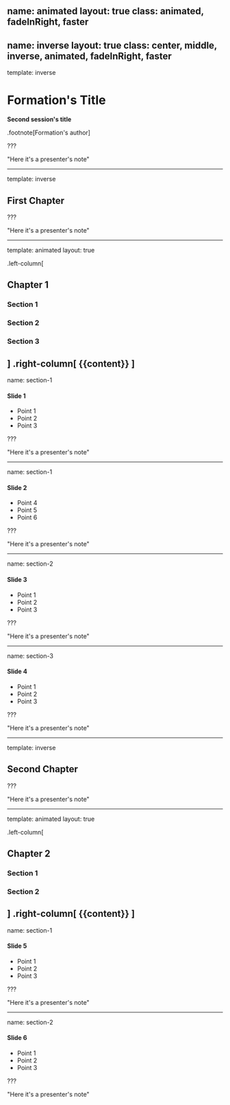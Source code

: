 name: animated
layout: true
class: animated, fadeInRight, faster
---
name: inverse
layout: true
class: center, middle, inverse, animated, fadeInRight, faster
---
template: inverse

# Formation's Title
**Second session's title**

.footnote[Formation's author]

???

"Here it's a presenter's note"

---
template: inverse

## First Chapter

???

"Here it's a presenter's note"

---
template: animated
layout: true

.left-column[
## Chapter 1
### Section 1
### Section 2
### Section 3
]
.right-column[
{{content}}
]
---
name: section-1

#### Slide 1

- Point 1
- Point 2
- Point 3

???

"Here it's a presenter's note"

---
name: section-1

#### Slide 2

- Point 4
- Point 5
- Point 6

???

"Here it's a presenter's note"

---
name: section-2

#### Slide 3

- Point 1
- Point 2
- Point 3

???

"Here it's a presenter's note"

---
name: section-3

#### Slide 4

- Point 1
- Point 2
- Point 3

???

"Here it's a presenter's note"

---
template: inverse

## Second Chapter

???

"Here it's a presenter's note"

---
template: animated
layout: true

.left-column[
## Chapter 2
### Section 1
### Section 2
]
.right-column[
{{content}}
]
---
name: section-1

#### Slide 5

- Point 1
- Point 2
- Point 3

???

"Here it's a presenter's note"

---
name: section-2

#### Slide 6

- Point 1
- Point 2
- Point 3

???

"Here it's a presenter's note"
